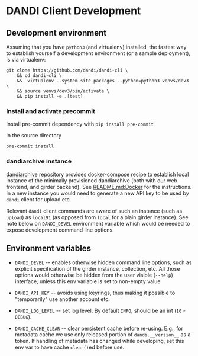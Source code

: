 # DANDI Client Development

## Development environment

Assuming that you have `python3` (and virtualenv) installed, the fastest
way to establish yourself a development environment (or a sample deployment),
is via virtualenv:

    git clone https://github.com/dandi/dandi-cli \
        && cd dandi-cli \
        &&  virtualenv --system-site-packages --python=python3 venvs/dev3 \
        && source venvs/dev3/bin/activate \
        && pip install -e .[test]

### Install and activate precommit

Install pre-commit dependency with `pip install pre-commit`

In the source directory
```
pre-commit install
```

### dandiarchive instance

[dandiarchive](https://github.com/dandi/dandiarchive) repository provides
docker-compose recipe to establish local instance of the minimally provisioned
dandiarchive (both with our web frontend, and girder backend).
See [README.md:Docker](https://github.com/dandi/dandiarchive#docker) for the
instructions.  In a new instance you would need to generate a new API key to be
used by `dandi` client for upload etc.

Relevant `dandi` client commands are aware of such an instance (such as `upload`)
as `local91` (as opposed from `local` for a plain girder instance).  See note
below on `DANDI_DEVEL` environment variable which would be needed to expose
development command line options.

## Environment variables

- `DANDI_DEVEL` -- enables otherwise hidden command line options,
  such as explicit specification of the girder instance, collection, etc.
  All those options would otherwise be hidden from the user visible (`--help`)
  interface, unless this env variable is set to non-empty value

- `DANDI_API_KEY` -- avoids using keyrings, thus making it possible to
  "temporarily" use another account etc.

- `DANDI_LOG_LEVEL` -- set log level. By default `INFO`, should be an int (`10` - `DEBUG`).

- `DANDI_CACHE_CLEAR` -- clear persistent cache before re-using.  E.g., for
  metadata cache we use only released portion of `dandi.__version__` as a token.
  If handling of metadata has changed while developing, set this env var to
  have cache `clear()`ed before use.
